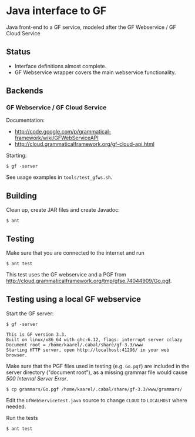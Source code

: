 Java interface to GF
====================

Java front-end to a GF service, modeled after the GF Webservice / GF Cloud Service

Status
------

  - Interface definitions almost complete.
  - GF Webservice wrapper covers the main webservice functionality.


Backends
--------

### GF Webservice / GF Cloud Service

Documentation:

  - http://code.google.com/p/grammatical-framework/wiki/GFWebServiceAPI
  - http://cloud.grammaticalframework.org/gf-cloud-api.html

Starting:

	$ gf -server

See usage examples in `tools/test_gfws.sh`.

Building
--------

Clean up, create JAR files and create Javadoc:

	$ ant

Testing
-------

Make sure that you are connected to the internet and run

	$ ant test

This test uses the GF webservice and a PGF from
<http://cloud.grammaticalframework.org/tmp/gfse.74044909/Go.pgf>.


Testing using a local GF webservice
-----------------------------------

Start the GF server:

	$ gf -server

	This is GF version 3.3.
	Built on linux/x86_64 with ghc-6.12, flags: interrupt server cclazy
	Document root = /home/kaarel/.cabal/share/gf-3.3/www
	Starting HTTP server, open http://localhost:41296/ in your web browser.

Make sure that the PGF files used in testing (e.g. `Go.pgf`) are included in the
server directory ("document root"),
as a missing grammar file would cause _500 Internal Server Error_.

	$ cp grammars/Go.pgf /home/kaarel/.cabal/share/gf-3.3/www/grammars/

Edit the `GfWebServiceTest.java` source to change `CLOUD` to `LOCALHOST` where needed.

Run the tests

	$ ant test

